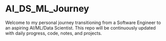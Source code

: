 # AI_DS_ML_Journey
Welcome to my personal journey transitioning from a Software Engineer to an aspiring AI/ML/Data Scientist. This repo will be continuously updated with daily progress, code, notes, and projects.
